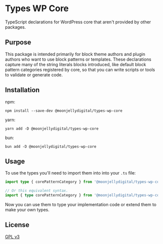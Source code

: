 # Types WP Core

TypeScript declarations for WordPress core that aren't provided by other packages.

## Purpose

This package is intended primarily for block theme authors and plugin authors
who want to use block patterns or templates. These declarations capture many of
the string literals blocks introduced, like default block pattern categories
registered by core, so that you can write scripts or tools to validate or
generate code.

## Installation

npm:

```
npm install --save-dev @moonjellydigital/types-wp-core
```

yarn:

```
yarn add -D @moonjellydigital/types-wp-core
```

bun:

```
bun add -D @moonjellydigital/types-wp-core
```

## Usage

To use the types you'll need to import them into into your `.ts` file:

```typescript
import type { corePatternCategory } from '@moonjellydigital/types-wp-core';

// Or this equivalent syntax.
import { type corePatternCategory } from '@moonjellydigital/types-wp-core';
```

Now you can use them to type your implementation code or extend them to make
your own types.

## License

[GPL v3](./LICENSE)
